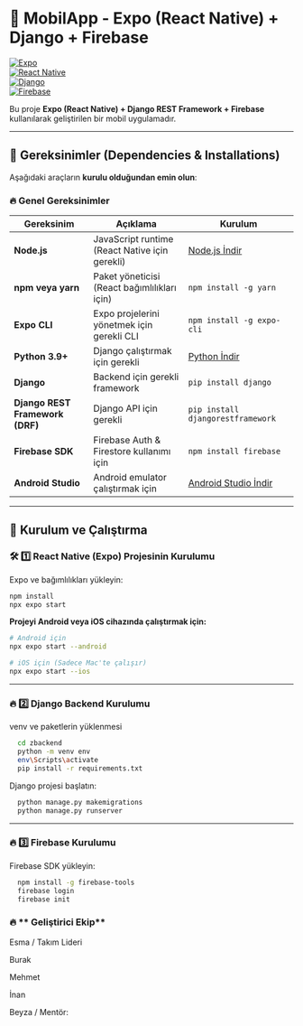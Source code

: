 # 📱 MobilApp - Expo (React Native) + Django + Firebase

[![Expo](https://img.shields.io/badge/Expo-49.0.0-blue.svg)](https://expo.dev/)  
[![React Native](https://img.shields.io/badge/React%20Native-0.73.0-blue.svg)](https://reactnative.dev/)  
[![Django](https://img.shields.io/badge/Django-4.2-green.svg)](https://www.djangoproject.com/)  
[![Firebase](https://img.shields.io/badge/Firebase-9-orange.svg)](https://firebase.google.com/)  

Bu proje **Expo (React Native) + Django REST Framework + Firebase** kullanılarak geliştirilen bir mobil uygulamadır.

---

## 📌 Gereksinimler (Dependencies & Installations)

Aşağıdaki araçların **kurulu olduğundan emin olun**:

### 🔥 Genel Gereksinimler

| Gereksinim | Açıklama | Kurulum |
|------------|-------------|---------|
| **Node.js** | JavaScript runtime (React Native için gerekli) | [Node.js İndir](https://nodejs.org/) |
| **npm veya yarn** | Paket yöneticisi (React bağımlılıkları için) | `npm install -g yarn` |
| **Expo CLI** | Expo projelerini yönetmek için gerekli CLI | `npm install -g expo-cli` |
| **Python 3.9+** | Django çalıştırmak için gerekli | [Python İndir](https://www.python.org/downloads/) |
| **Django** | Backend için gerekli framework | `pip install django` |
| **Django REST Framework (DRF)** | Django API için gerekli | `pip install djangorestframework` |
| **Firebase SDK** | Firebase Auth & Firestore kullanımı için | `npm install firebase` |
| **Android Studio** | Android emulator çalıştırmak için | [Android Studio İndir](https://developer.android.com/studio) |

---

## 🚀 Kurulum ve Çalıştırma

### 🛠️ **1️⃣ React Native (Expo) Projesinin Kurulumu**

Expo ve bağımlılıkları yükleyin:
```sh
npm install
npx expo start
```

**Projeyi Android veya iOS cihazında çalıştırmak için:**
```sh
# Android için
npx expo start --android

# iOS için (Sadece Mac'te çalışır)
npx expo start --ios
```

---

### 🔥 **2️⃣ Django Backend Kurulumu**

venv ve paketlerin yüklenmesi
```sh
  cd zbackend
  python -m venv env
  env\Scripts\activate
  pip install -r requirements.txt
```

Django projesi başlatın:
```sh
  python manage.py makemigrations
  python manage.py runserver
```

---

### 🔥 **3️⃣ Firebase Kurulumu**

Firebase SDK yükleyin:
```sh
  npm install -g firebase-tools
  firebase login
  firebase init
```

### 🔥 ** Geliştirici Ekip**

Esma / Takım Lideri

Burak

Mehmet

İnan

Beyza / Mentör:
